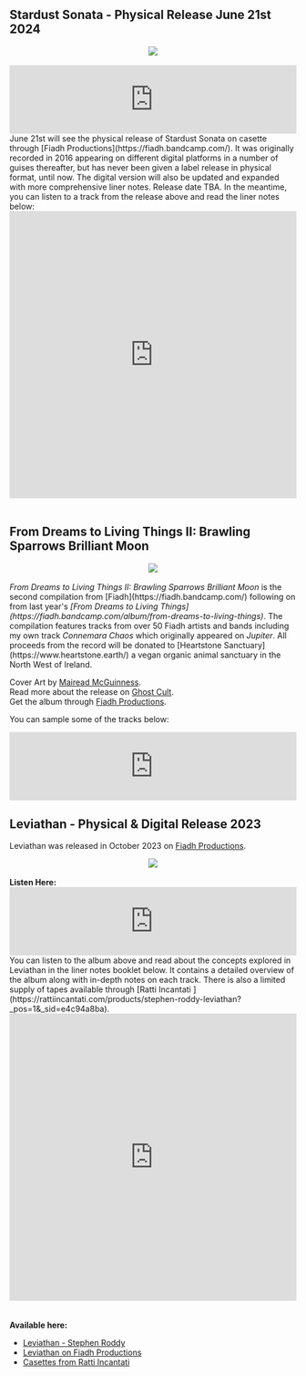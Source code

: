 ## Stardust Sonata - Physical Release June 21st 2024

<div style="text-align: center;">
<img src="/images/mockupStardust.png?raw=true"/>
</div>
<br>
<iframe style="border: 0; width: 100%; height: 120px;" src="https://bandcamp.com/EmbeddedPlayer/album=1965844760/size=large/bgcol=ffffff/linkcol=0687f5/tracklist=false/artwork=small/transparent=true/" seamless><a href="https://stephenroddy.bandcamp.com/album/stardust-sonata">Stardust Sonata by Stephen Roddy</a></iframe>
<br>
June 21st will see the physical release of Stardust Sonata on casette through [Fiadh Productions](https://fiadh.bandcamp.com/). It was originally recorded in 2016 appearing on different digital platforms in a number of guises thereafter, but has never been given  a label release in physical format, until now. The digital version will also be updated and expanded with more comprehensive liner notes. Release date TBA. In the meantime, you can listen to a track from the release above and read the liner notes below:
<br>
<div style="text-align: center;">
<iframe style="border: none; width: 100%; aspect-ratio: 1;" src="https://drive.google.com/file/d/19lNMWcNpna3l2dzXTnT9fleigM4FReMi/preview"></iframe>
</div>
<br>

## From Dreams to Living Things II: Brawling Sparrows Brilliant Moon

<div style="text-align: center;">
<img src="/images/From-Dreams-to-Living-Things-II-Brawling-Sparrows-Brilliant-Moon-Artist-Mairead-McGuinness-artwork-scaled.png?raw=true"/>
</div>
<br>
<i>From Dreams to Living Things II: Brawling Sparrows Brilliant Moon</i> is the second compilation from [Fiadh](https://fiadh.bandcamp.com/) following on from last year's <i>[From Dreams to Living Things](https://fiadh.bandcamp.com/album/from-dreams-to-living-things)</i>.
The compilation features tracks from over 50 Fiadh artists and bands including my own track <i>Connemara Chaos</i> which originally appeared on <i>Jupiter</i>.
All proceeds from the record will be donated to [Heartstone Sanctuary](https://www.heartstone.earth/) a vegan organic animal sanctuary in the North West of Ireland. 

Cover Art by [Mairead McGuinness](https//instagram.com/maireadmcguinnessart).<br>
Read more about the release on [Ghost Cult](https://ghostcultmag.com/exclusive-album-stream-from-dreams-to-living-things-ii-brawling-sparrows-brilliant-moon-charity-compilation-is-streaming-in-full/).<br>
Get the album through [Fiadh Productions](https://fiadh.bandcamp.com/album/from-dreams-to-living-things-ii-brawling-sparrows-brilliant-moon).<br>


You can sample some of the tracks below:
<iframe style="border: 0; width: 100%; height: 120px;" src="https://bandcamp.com/EmbeddedPlayer/album=1836613001/size=large/bgcol=ffffff/linkcol=0687f5/tracklist=false/artwork=small/transparent=true/" seamless><a href="https://fiadh.bandcamp.com/album/from-dreams-to-living-things-ii-brawling-sparrows-brilliant-moon">From Dreams to Living Things II: Brawling Sparrows Brilliant Moon by Fiadh Productions</a></iframe>
<br>

## Leviathan - Physical & Digital Release 2023

Leviathan was released in October 2023 on [Fiadh Productions](https://fiadh.bandcamp.com/album/leviathan).

<div style="text-align: center;">
<img src="/images/levmockup.png?raw=true"/>
</div> 
<br>
<strong>Listen Here:</strong>
<iframe style="border: 0; width: 100%; height: 120px;" src="https://bandcamp.com/EmbeddedPlayer/album=205411815/size=large/bgcol=ffffff/linkcol=0687f5/tracklist=false/artwork=small/transparent=true/" seamless><a href="https://stephenroddy.bandcamp.com/album/leviathan">Leviathan by Stephen Roddy</a></iframe>
<br>
You can listen to the album above and read about the concepts explored in Leviathan in the liner notes booklet below. It contains a detailed overview of the album along with in-depth notes on each track. There is also a limited supply of tapes available through [Ratti Incantati ](https://rattiincantati.com/products/stephen-roddy-leviathan?_pos=1&_sid=e4c94a8ba).
<br />
<div style="text-align: center;">
<iframe style="border: none; width: 100%; aspect-ratio: 1; " src="https://drive.google.com/file/d/1q06eAMJUBEDF6wrs18pt4ggB20SHwXe7/preview" ></iframe><br/>
</div>
<br />
<br />
<strong>Available here:</strong>

* [Leviathan - Stephen Roddy ](https://stephenroddy.bandcamp.com/album/leviathan)
* [Leviathan on Fiadh Productions](https://fiadh.bandcamp.com/album/leviathan)
* [Casettes from Ratti Incantati ](https://rattiincantati.com/products/stephen-roddy-leviathan?_pos=1&_sid=e4c94a8ba)

<br />
